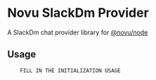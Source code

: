 # Novu SlackDm Provider

A SlackDm chat provider library for [@novu/node](https://github.com/novuhq/novu)

## Usage

```javascript
    FILL IN THE INITIALIZATION USAGE
```
